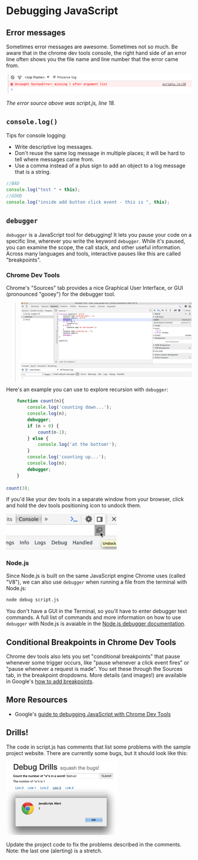 # Debugging JavaScript

## Error messages

Sometimes error messages are awesome. Sometimes not so much.  Be aware that in the chrome dev tools console, the right hand side of an error line often shows you the file name and line number that the error came from.

![erorr message in chrome dev tools console](error.png)  

_The error source above was script.js, line 18._

## `console.log()`

Tips for console logging:

* Write descriptive log messages.
* Don't reuse the same log message in multiple places; it will be hard to tell where messages came from.
* Use a comma instead of a plus sign to add an object to a log message that is a string.

```js
//BAD
console.log("test " + this);
//GOOD
console.log("inside add button click event - this is ", this);
```

## `debugger` 

`debugger` is a JavaScript tool for debugging! It lets you pause your code on a specific line, wherever you write the keyword `debugger`. While it's paused, you can examine the scope, the call stack, and other useful information.  Across many languages and tools, interactive pauses like this are called "breakpoints".


### Chrome Dev Tools

Chrome's "Sources" tab provides a nice Graphical User Interface, or GUI (pronounced "gooey") for the debugger tool. 


> ![chrome dev tools sources tab](sources.png)

Here's an example you can use to explore recursion with `debugger`:

```js
	function count(n){
	    console.log('counting down...');
	    console.log(n);
	    debugger;
	    if (n > 0) {
	        count(n-1);
	    } else {
	        console.log('at the bottom!');
	    }
	    console.log('counting up...');
	    console.log(n);
	    debugger;
	}

count(3);
```

If you'd like your dev tools in a separate window from your browser, click and hold the dev tools positioning icon to undock them.  

<img src="undock.png" width="300px" alt="dev tools positioning">



### Node.js

Since Node.js is built on the same JavaScript engine Chrome uses (called "V8"), we can also use `debugger` when running a file from the terminal with Node.js:

```bash
node debug script.js
```

You don't have a GUI in the Terminal, so you'll have to enter debugger text commands. A full list of commands and more information on how to use `debugger` with Node.js is avaiable in the <a href="https://nodejs.org/api/debugger.html" target="_blank">Node.js debugger documentation</a>.

## Conditional Breakpoints in Chrome Dev Tools

Chrome dev tools also lets you set "conditional breakpoints" that pause whenever some trigger occurs, like "pause whenever a click event fires" or "pause whenever a request is made". You set these through the Sources tab, in the breakpoint dropdowns.  More details (and images!) are available in Google's <a href="https://developers.google.com/web/tools/javascript/breakpoints/add-breakpoints?hl=en#create-conditional-breakpoints" target="_blank">how to add breakpoints</a>.

## More Resources

* Google's <a href="https://developers.google.com/web/tools/javascript/index?hl=en" target="_blank">guide to debugging JavaScript with Chrome Dev Tools</a>


## Drills!

The code in script.js has comments that list some problems with the sample project website. There are currently some bugs, but it should look like this:

<img src="result.png" width="60%" alt="count es and link a lot site screenshot">

Update the project code to fix the problems described in the comments. Note: the last one (alerting) is a stretch.
